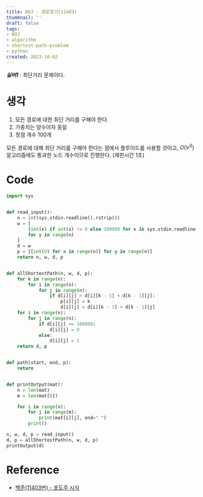 ```yaml
---
title: BOJ - 경로찾기(11403)
thumbnail: ''
draft: false
tags:
- BOJ
- algorithm
- shortest-path-problem
- python
created: 2023-10-02
---
```


***실버1*** : 최단거리 문제이다.

# 생각

1. 모든 경로에 대한 최단 거리를 구해야 한다.
1. 가중치는 양수이자 동일
1. 정점 개수 100개

모든 경로에 대해 최단 거리를 구해야 한다는 점에서 플루이드를 사용할 것이고, $O(V^3)$ 알고리즘에도 통과한 노드 개수이므로 진행한다. (제한시간 1초)

# Code

````python
import sys


def read_input():
    n = int(sys.stdin.readline().rstrip())
    w = [
        [int(x) if int(x) != 0 else 100000 for x in sys.stdin.readline().split()]
        for y in range(n)
    ]
    d = w
    p = [[int(0) for x in range(n)] for y in range(n)]
    return n, w, d, p


def allShortestPath(n, w, d, p):
    for k in range(n):
        for i in range(n):
            for j in range(n):
                if d[i][j] > d[i][k - 1] + d[k - 1][j]:
                    p[i][j] = k
                    d[i][j] = d[i][k - 1] + d[k - 1][j]
    for i in range(n):
        for j in range(n):
            if d[i][j] == 100000:
                d[i][j] = 0
            else:
                d[i][j] = 1
    return d, p


def path(start, end, p):
    return


def printOutput(mat):
    n = len(mat)
    m = len(mat[0])

    for i in range(n):
        for j in range(m):
            print(mat[i][j], end=" ")
        print()

n, w, d, p = read_input()
d, p = allShortestPath(n, w, d, p)
printOutput(d)


````

# Reference

* [백준(11403번) - 포도주 시식](https://www.acmicpc.net/problem/11403)
